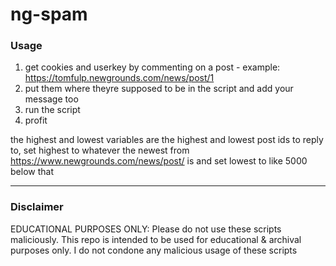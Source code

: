 # ng-spam

### Usage
1. get cookies and userkey by commenting on a post - example: https://tomfulp.newgrounds.com/news/post/1
2. put them where theyre supposed to be in the script and add your message too 
3. run the script
4. profit

the highest and lowest variables are the highest and lowest post ids to reply to, set highest to whatever the newest from https://www.newgrounds.com/news/post/ is and set lowest to like 5000 below that

---
### Disclaimer
EDUCATIONAL PURPOSES ONLY: Please do not use these scripts maliciously. This repo is intended to be used for educational & archival purposes only. I do not condone any malicious usage of these scripts
